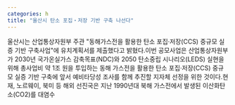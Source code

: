 ```yaml
---
categories: h
title: "울산시 탄소 포집‧저장 기반 구축 나선다"
---
```

울산시는 산업통상자원부 주관 "동해가스전을 활용한 탄소 포집‧저장(CCS) 중규모 실증 기반 구축사업"에 유치계획서를 제출했다고 밝혔다.이번 공모사업은 산업통상자원부가 2030년 국가온실가스 감축목표(NDC)와 2050 탄소중립 시나리오(LEDS) 실현을 위해 총사업비 약 1조 원을 투입하는 동해 가스전을 활용한 탄소 포집·저장(CCS) 중규모 실증 기반 구축에 앞서 예비타당성 조사를 함께 추진할 지자체 선정을 위한 것이다.현재, 노르웨이, 북미 등 해외 선진국은 지난 1990년대 북해 가스전에서 발생된 이산화탄소(CO2)를 대염수